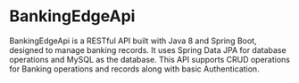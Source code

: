 # BankingEdgeApi
BankingEdgeApi is a RESTful API built with Java 8 and Spring Boot, designed to manage banking records. It uses Spring Data JPA for database operations and MySQL as the database. This API supports CRUD operations for Banking operations and records along with basic Authentication.
